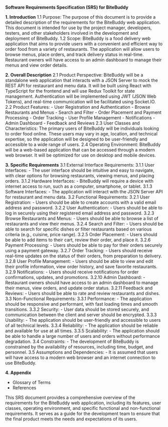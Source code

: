 **Software Requirements Specification (SRS) for BiteBuddy**

**1. Introduction**
   1.1 Purpose:
       The purpose of this document is to provide a detailed description of the requirements for the BiteBuddy web application. This document is intended for use by the project manager, developers, testers, and other stakeholders involved in the development and deployment of BiteBuddy.
   1.2 Scope:
       BiteBuddy is a food delivery web application that aims to provide users with a convenient and efficient way to order food from a variety of restaurants. The application will allow users to browse menus, place orders, and track delivery status in real-time. Restaurant owners will have access to an admin dashboard to manage their menus and view order details.

**2. Overall Description**
   2.1 Product Perspective:
       BiteBuddy will be a standalone web application that interacts with a JSON Server to mock the REST API for restaurant and menu data. It will be built using React with TypeScript for the frontend and will use Redux Toolkit for state management. Authentication will be implemented using JWT (JSON Web Tokens), and real-time communication will be facilitated using Socket.IO.
   2.2 Product Features:
       - User Registration and Authentication
       - Browse Restaurants and Menus
       - Search and Filter
       - Order Placement and Payment Processing
       - Order Tracking
       - User Profile Management
       - Notifications
       - Admin Dashboard
       - Feedback and Reviews
   2.3 User Classes and Characteristics:
       The primary users of BiteBuddy will be individuals looking to order food online. These users may vary in age, location, and technical expertise, so the application will be designed to be user-friendly and accessible to a wide range of users.
   2.4 Operating Environment:
       BiteBuddy will be a web-based application that can be accessed through a modern web browser. It will be optimized for use on desktop and mobile devices.

**3. Specific Requirements**
   3.1 External Interface Requirements:
       3.1.1 User Interfaces:
           - The user interface should be intuitive and easy to navigate, with clear options for browsing restaurants, viewing menus, and placing orders.
       3.1.2 Hardware Interfaces:
           - BiteBuddy will require a device with internet access to run, such as a computer, smartphone, or tablet.
       3.1.3 Software Interfaces:
           - The application will interact with the JSON Server API for restaurant and menu data.
   3.2 Functional Requirements:
       3.2.1 User Registration:
           - Users should be able to create accounts with a valid email address and password.
       3.2.2 User Authentication:
           - Users should be able to log in securely using their registered email address and password.
       3.2.3 Browse Restaurants and Menus:
           - Users should be able to browse a list of restaurants and view their menus.
       3.2.4 Search and Filter:
           - Users should be able to search for specific dishes or filter restaurants based on various criteria (e.g., cuisine, price range).
       3.2.5 Order Placement:
           - Users should be able to add items to their cart, review their order, and place it.
       3.2.6 Payment Processing:
           - Users should be able to pay for their orders securely using a payment gateway.
       3.2.7 Order Tracking:
           - Users should receive real-time updates on the status of their orders, from preparation to delivery.
       3.2.8 User Profile Management:
           - Users should be able to view and edit their profile information, view order history, and save favorite restaurants.
       3.2.9 Notifications:
           - Users should receive notifications for order confirmations, updates, and promotions.
       3.2.10 Admin Dashboard:
           - Restaurant owners should have access to an admin dashboard to manage their menus, view orders, and update order status.
       3.2.11 Feedback and Reviews:
           - Users should be able to rate and review restaurants and dishes.
   3.3 Non-Functional Requirements:
       3.3.1 Performance:
           - The application should be responsive and performant, with fast loading times and smooth transitions.
       3.3.2 Security:
           - User data should be stored securely, and communication between the client and server should be encrypted.
       3.3.3 Usability:
           - The application should be user-friendly and accessible to users of all technical levels.
       3.3.4 Reliability:
           - The application should be reliable and available for use at all times.
       3.3.5 Scalability:
           - The application should be able to handle a large number of users and orders without performance degradation.
   3.4 Constraints:
       - The development of BiteBuddy is constrained by the availability of resources, including time, budget, and personnel.
   3.5 Assumptions and Dependencies:
       - It is assumed that users will have access to a modern web browser and an internet connection to use BiteBuddy.

**4. Appendix**
   - Glossary of Terms
   - References

This SRS document provides a comprehensive overview of the requirements for the BiteBuddy web application, including its features, user classes, operating environment, and specific functional and non-functional requirements. It serves as a guide for the development team to ensure that the final product meets the needs and expectations of its users.
